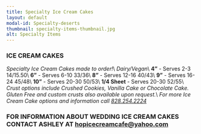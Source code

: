 ```yaml
---
title: Specialty Ice Cream Cakes
layout: default
modal-id: Specialty-deserts 
thumbnail: specialty-items-thumbnail.jpg
alt: Specialty Items 
---
```

### ICE CREAM CAKES
*Specialty Ice Cream Cakes made to order!*\\
*Dairy/Vegan*\\
**4”** - Serves 2-3 $14/$15.50\\
**6”** - Serves 6-10 $33/$36\\
**8”** - Serves 12-16 $40/$43\\
**9”** - Serves 16-24 $45/$48\\
**10”** - Serves 20-30 $50/$53\\
**1/4 Sheet** - Serves 20-30 $52/$55\\
*Crust options include Crushed Cookies, Vanilla Cake or Chocolate Cake. Gluten Free and custom crusts also available upon request.*\\
*For more Ice Cream Cake options and information call <a href="tel:18282542224">828.254.2224</a>*

### FOR INFORMATION ABOUT WEDDING ICE CREAM CAKES CONTACT ASHLEY AT hopicecreamcafe@yahoo.com
